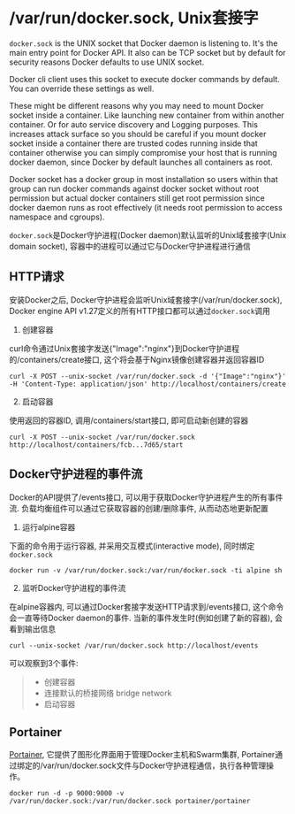 # /var/run/docker.sock, Unix套接字

`docker.sock` is the UNIX socket that Docker daemon is listening to. It's the main entry point for Docker API. It also can be TCP socket but by default for security reasons Docker defaults to use UNIX socket.

Docker cli client uses this socket to execute docker commands by default. You can override these settings as well.

These might be different reasons why you may need to mount Docker socket inside a container. Like launching new container from within another container. Or for auto service discovery and Logging purposes. This increases attack surface so you should be careful if you mount docker socket inside a container there are trusted codes running inside that container otherwise you can simply compromise your host that is running docker daemon, since Docker by default launches all containers as root.

Docker socket has a docker group in most installation so users within that group can run docker commands against docker socket without root permission but actual docker containers still get root permission since docker daemon runs as root effectively (it needs root permission to access namespace and cgroups).

`docker.sock`是Docker守护进程(Docker daemon)默认监听的Unix域套接字(Unix domain socket), 容器中的进程可以通过它与Docker守护进程进行通信

## HTTP请求

安装Docker之后, Docker守护进程会监听Unix域套接字(/var/run/docker.sock), Docker engine API v1.27定义的所有HTTP接口都可以通过`docker.sock`调用

1. 创建容器

curl命令通过Unix套接字发送{"Image":"nginx"}到Docker守护进程的/containers/create接口, 这个将会基于Nginx镜像创建容器并返回容器ID

```
curl -X POST --unix-socket /var/run/docker.sock -d '{"Image":"nginx"}' -H 'Content-Type: application/json' http://localhost/containers/create
```

2. 启动容器

使用返回的容器ID, 调用/containers/start接口, 即可启动新创建的容器

```
curl -X POST --unix-socket /var/run/docker.sock http://localhost/containers/fcb...7d65/start
```

## Docker守护进程的事件流

Docker的API提供了/events接口, 可以用于获取Docker守护进程产生的所有事件流. 负载均衡组件可以通过它获取容器的创建/删除事件, 从而动态地更新配置

1. 运行alpine容器

下面的命令用于运行容器, 并采用交互模式(interactive mode), 同时绑定`docker.sock`
```
docker run -v /var/run/docker.sock:/var/run/docker.sock -ti alpine sh
```

2. 监听Docker守护进程的事件流

在alpine容器内, 可以通过Docker套接字发送HTTP请求到/events接口, 这个命令会一直等待Docker daemon的事件. 当新的事件发生时(例如创建了新的容器), 会看到输出信息
```
curl --unix-socket /var/run/docker.sock http://localhost/events
```
可以观察到3个事件:
> + 创建容器
> + 连接默认的桥接网络 bridge network
> + 启动容器

## Portainer

[Portainer](http://portainer.io/), 它提供了图形化界面用于管理Docker主机和Swarm集群, Portainer通过绑定的/var/run/docker.sock文件与Docker守护进程通信，执行各种管理操作。

```
docker run -d -p 9000:9000 -v /var/run/docker.sock:/var/run/docker.sock portainer/portainer
```

